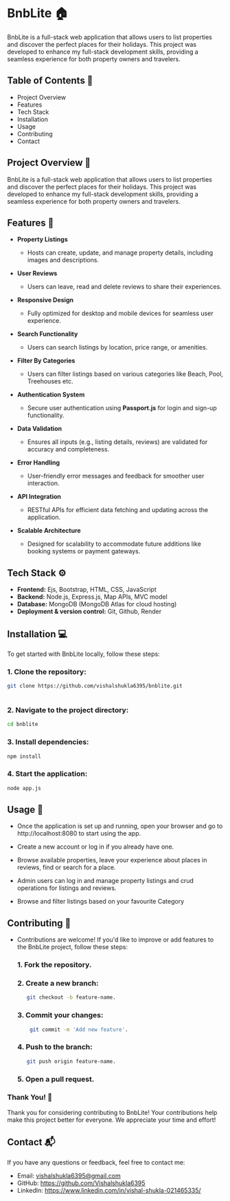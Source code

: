 
# BnbLite 🏠

BnbLite is a full-stack web application that allows users to list properties and discover the perfect places for their holidays. This project was developed to enhance my full-stack development skills, providing a seamless experience for both property owners and travelers.

## Table of Contents 📑

- Project Overview
- Features
- Tech Stack
- Installation
- Usage
- Contributing
- Contact
## Project Overview 🚀

BnbLite is a full-stack web application that allows users to list properties and discover the perfect places for their holidays. This project was developed to enhance my full-stack development skills, providing a seamless experience for both property owners and travelers.  
  
## Features 🌟

- **Property Listings**  
  - Hosts can create, update, and manage property details, including images and descriptions.  

- **User Reviews**  
  - Users can leave, read and delete reviews to share their experiences.  

- **Responsive Design**  
  - Fully optimized for desktop and mobile devices for seamless user experience.  

- **Search Functionality**  
  - Users can search listings by location, price range, or amenities.  

- **Filter By Categories**  
  - Users can filter listings based on various categories like Beach, Pool, Treehouses etc.

- **Authentication System**  
  -  Secure user authentication using **Passport.js** for login and sign-up functionality.  

- **Data Validation**  
  - Ensures all inputs (e.g., listing details, reviews) are validated for accuracy and completeness.  

- **Error Handling**  
  - User-friendly error messages and feedback for smoother user interaction.  

- **API Integration**  
  - RESTful APIs for efficient data fetching and updating across the application.  

- **Scalable Architecture**  
  - Designed for scalability to accommodate future additions like booking systems or payment gateways.  
## Tech Stack ⚙️

- **Frontend:** Ejs, Bootstrap, HTML, CSS, JavaScript 
- **Backend:** Node.js, Express.js, Map APIs, MVC model
- **Database:** MongoDB (MongoDB Atlas for cloud hosting)
- **Deployment & version control:** Git, Github, Render

## Installation 💻


To get started with BnbLite locally, follow these steps:

### 1. Clone the repository:
```bash
git clone https://github.com/vishalshukla6395/bnblite.git
    
```
### 2. Navigate to the project directory: 
```bash
cd bnblite

```
### 3. Install dependencies:

```bash
npm install
```
### 4. Start the application:

```bash
node app.js
```
## Usage 🔧

- Once the application is set up and running, open your browser and go to http://localhost:8080 to start using the app.
- Create a new account or log in if you already have one.
- Browse available properties, leave your experience about places in reviews, find or search for a place.
- Admin users can log in and manage property listings and crud operations for listings and reviews.

- Browse and filter listings based on your favourite Category
  

## Contributing 🤝

- Contributions are welcome! If you'd like to improve or add features to the BnbLite project, follow these steps:
    ### 1. Fork the repository.
    ### 2. Create a new branch: 
    ```bash
       git checkout -b feature-name.

    ```
    ### 3. Commit your changes:
   ```bash
       git commit -m 'Add new feature'.
    ``` 
    ### 4. Push to the branch: 
    ```bash
       git push origin feature-name.
     ``` 
    ###  5. Open a pull request.

### Thank You! 🙏
Thank you for considering contributing to BnbLite! Your contributions help make this project better for everyone. We appreciate your time and effort!


## Contact 📬

If you have any questions or feedback, feel free to contact me:

- Email: vishalshukla6395@gmail.com
- GitHub: https://github.com/Vishalshukla6395
- LinkedIn: https://www.linkedin.com/in/vishal-shukla-021465335/

